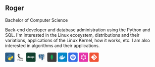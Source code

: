 ## Roger

Bachelor of Computer Science

Back-end developer and database administration using the Python and SQL. I'm interested in the Linux ecosystem, distributions and their variations, applications of the Linux Kernel, how it works, etc. I am also interested in algorithms and their applications.

<img src="./assets/python.svg" width="30px" /> <img src="./assets/flask.svg" width="30px" /> <img src="./assets/django.svg" width="30px" /> <img src="./assets/postgresql.svg" width="30px" /> <img src="./assets/mongodb.svg" width="30px" /> <img src="./assets/docker.svg" width="30px" /> <img src="./assets/kubernetes.svg" width="30px" /> <img src="./assets/graphql.svg" width="30px" /> <img src="./assets/git.svg" width="30px" />
